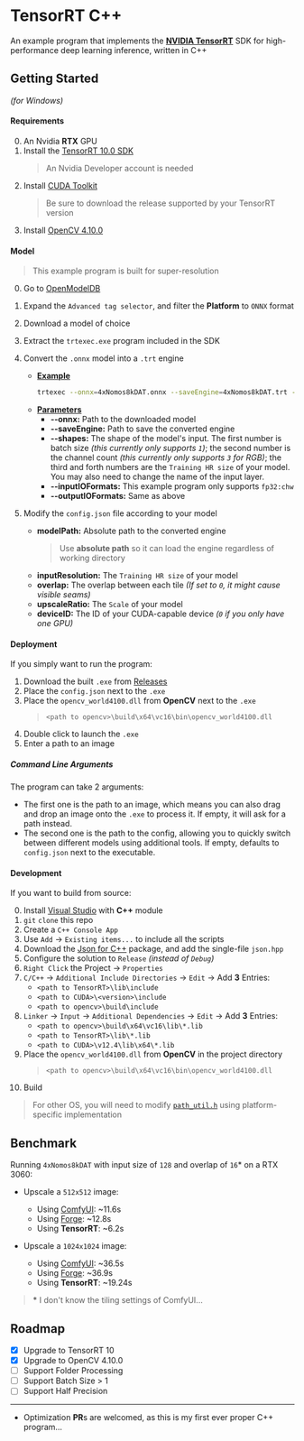 ﻿# TensorRT C++
An example program that implements the **[NVIDIA TensorRT](https://developer.nvidia.com/tensorrt-getting-started)** SDK for high-performance deep learning inference, written in C++

## Getting Started
*(for Windows)*

#### Requirements
0. An Nvidia **RTX** GPU
1. Install the [TensorRT 10.0 SDK](https://developer.nvidia.com/tensorrt/download)
    > An Nvidia Developer account is needed
2. Install [CUDA Toolkit](https://developer.nvidia.com/cuda-toolkit-archive)
    > Be sure to download the release supported by your TensorRT version
3. Install [OpenCV 4.10.0](https://github.com/opencv/opencv/releases)

#### Model
> This example program is built for super-resolution

0. Go to [OpenModelDB](https://openmodeldb.info/)
1. Expand the `Advanced tag selector`, and filter the **Platform** to `ONNX` format
2. Download a model of choice
3. Extract the `trtexec.exe` program included in the SDK
4. Convert the `.onnx` model into a `.trt` engine
    - <ins><b>Example</b></ins>
        ```bash
        trtexec --onnx=4xNomos8kDAT.onnx --saveEngine=4xNomos8kDAT.trt --shapes=input:1x3x128x128 --inputIOFormats=fp32:chw --outputIOFormats=fp32:chw
        ```
    - <ins><b>Parameters</b></ins>
        - **--onnx:** Path to the downloaded model
        - **--saveEngine:** Path to save the converted engine
        - **--shapes:** The shape of the model's input. The first number is batch size *(this currently only supports `1`)*; the second number is the channel count *(this currently only supports `3` for RGB)*; the third and forth numbers are the `Training HR size` of your model. You may also need to change the name of the input layer.
        - **--inputIOFormats:** This example program only supports `fp32:chw`
        - **--outputIOFormats:** Same as above

5. Modify the `config.json` file according to your model
    - **modelPath:** Absolute path to the converted engine
        > Use **absolute path** so it can load the engine regardless of working directory
    - **inputResolution:** The `Training HR size` of your model
    - **overlap:** The overlap between each tile *(If set to `0`, it might cause visible seams)*
    - **upscaleRatio:** The `Scale` of your model
    - **deviceID:** The ID of your CUDA-capable device *(`0` if you only have one GPU)*

#### Deployment
If you simply want to run the program:

1. Download the built `.exe` from [Releases](https://github.com/Haoming02/TensorRT-Cpp/releases)
2. Place the `config.json` next to the `.exe`
3. Place the `opencv_world4100.dll` from **OpenCV** next to the `.exe`
    > `<path to opencv>\build\x64\vc16\bin\opencv_world4100.dll`
4. Double click to launch the `.exe`
5. Enter a path to an image

##### Command Line Arguments
The program can take 2 arguments:

- The first one is the path to an image, which means you can also drag and drop an image onto the `.exe` to process it. If empty, it will ask for a path instead.
- The second one is the path to the config, allowing you to quickly switch between different models using additional tools. If empty, defaults to `config.json` next to the executable.

#### Development
If you want to build from source:

0. Install [Visual Studio](https://visualstudio.microsoft.com/downloads/) with **C++** module
1. `git` `clone` this repo
2. Create a `C++ Console App`
3. Use `Add` -> `Existing items...` to include all the scripts
4. Download the [Json for C++](https://github.com/nlohmann/json/releases) package, and add the single-file `json.hpp`
5. Configure the solution to `Release` *(instead of `Debug`)*
6. `Right Click` the Project -> `Properties`
7. `C/C++` -> `Additional Include Directories` -> `Edit` -> Add **3** Entries:
    - `<path to TensorRT>\lib\include`
    - `<path to CUDA>\<version>\include`
    - `<path to opencv>\build\include`
8. `Linker` -> `Input` -> `Additional Dependencies` -> `Edit` -> Add **3** Entries:
    - `<path to opencv>\build\x64\vc16\lib\*.lib`
    - `<path to TensorRT>\lib\*.lib`
    - `<path to CUDA>\v12.4\lib\x64\*.lib`
9. Place the `opencv_world4100.dll` from **OpenCV** in the project directory
    > `<path to opencv>\build\x64\vc16\bin\opencv_world4100.dll`
10. Build

> For other OS, you will need to modify [`path_util.h`](https://github.com/Haoming02/TensorRT-Cpp/blob/main/src/path_util.h) using platform-specific implementation

## Benchmark
Running `4xNomos8kDAT` with input size of `128` and overlap of `16`* on a RTX 3060:

- Upscale a `512x512` image:
    - Using [ComfyUI](https://github.com/comfyanonymous/ComfyUI): ~11.6s
    - Using [Forge](https://github.com/lllyasviel/stable-diffusion-webui-forge): ~12.8s
    - Using **TensorRT**: ~6.2s

- Upscale a `1024x1024` image:
    - Using [ComfyUI](https://github.com/comfyanonymous/ComfyUI): ~36.5s
    - Using [Forge](https://github.com/lllyasviel/stable-diffusion-webui-forge): ~36.9s
    - Using **TensorRT**: ~19.24s

> <b>*</b> I don't know the tiling settings of ComfyUI...

## Roadmap
- [X] Upgrade to TensorRT 10
- [X] Upgrade to OpenCV 4.10.0
- [ ] Support Folder Processing
- [ ] Support Batch Size > 1
- [ ] Support Half Precision

<hr>

- Optimization **PR**s are welcomed, as this is my first ever proper C++ program...
